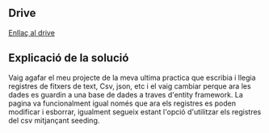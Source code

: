 ## Drive

[Enllaç al drive](https://docs.google.com/document/d/1jqDdIA28Sjdb-zABeWM_LG3nzOW64HJaMcWlaL7YTF4/edit?tab=t.0)

## Explicació de la solució

Vaig agafar el meu projecte de la meva ultima practica que escribia i llegia registres de fitxers de text, Csv, json, etc i el vaig cambiar perque ara les dades es guardin a una base de dades a traves d'entity framework.
La pagina va funcionalment igual només que ara els registres es poden modificar i esborrar, igualment segueix estant l'opció d'utilitzar els registres del csv mitjançant seeding.
